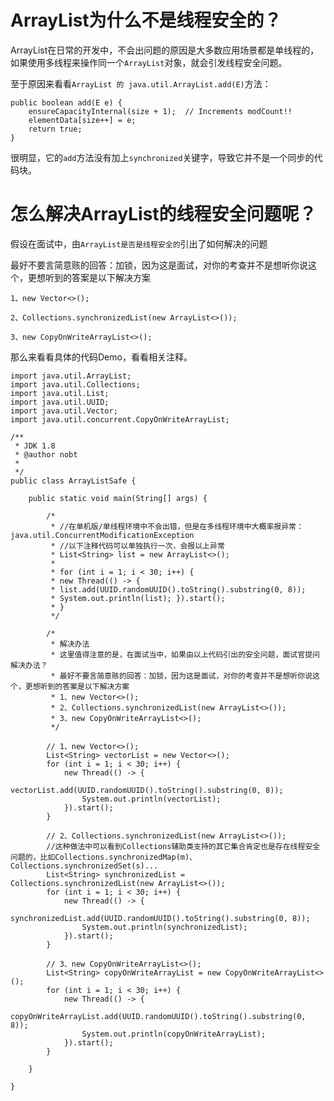 # ArrayList为什么不是线程安全的？

ArrayList在日常的开发中，不会出问题的原因是大多数应用场景都是单线程的，如果使用多线程来操作同一个`ArrayList`对象，就会引发线程安全问题。

至于原因来看看`ArrayList 的 java.util.ArrayList.add(E)`方法：

    public boolean add(E e) {
	    ensureCapacityInternal(size + 1);  // Increments modCount!!
	    elementData[size++] = e;
	    return true;
    }

很明显，它的`add`方法没有加上`synchronized`关键字，导致它并不是一个同步的代码块。



# 怎么解决ArrayList的线程安全问题呢？

假设在面试中，由`ArrayList是否是线程安全的`引出了如何解决的问题

最好不要言简意赅的回答：加锁，因为这是面试，对你的考查并不是想听你说这个，更想听到的答案是以下解决方案

    1、new Vector<>(); 
    
    2、Collections.synchronizedList(new ArrayList<>()); 
    
    3、new CopyOnWriteArrayList<>();

那么来看看具体的代码Demo，看看相关注释。


    import java.util.ArrayList;
    import java.util.Collections;
    import java.util.List;
    import java.util.UUID;
    import java.util.Vector;
    import java.util.concurrent.CopyOnWriteArrayList;
    
    /**
     * JDK 1.8
     * @author nobt
     *
     */
    public class ArrayListSafe {
    
    	public static void main(String[] args) {
    
    		/*
    		 * //在单机版/单线程环境中不会出错，但是在多线程环境中大概率报异常：java.util.ConcurrentModificationException 
    		 * //以下注释代码可以单独执行一次，会报以上异常
    		 * List<String> list = new ArrayList<>();
    		 * 
    		 * for (int i = 1; i < 30; i++) {
    		 * new Thread(() -> {
    		 * list.add(UUID.randomUUID().toString().substring(0, 8));
    		 * System.out.println(list); }).start(); 
    		 * }
    		 */
    
    		/*
    		 * 解决办法 
    		 * 这里值得注意的是，在面试当中，如果由以上代码引出的安全问题，面试官提问解决办法？
    		 * 最好不要言简意赅的回答：加锁，因为这是面试，对你的考查并不是想听你说这个，更想听到的答案是以下解决方案
    		 * 1、new Vector<>(); 
    		 * 2、Collections.synchronizedList(new ArrayList<>()); 
    		 * 3、new CopyOnWriteArrayList<>();
    		 */
    
    		// 1、new Vector<>();
    		List<String> vectorList = new Vector<>();
    		for (int i = 1; i < 30; i++) {
    			new Thread(() -> {
    				vectorList.add(UUID.randomUUID().toString().substring(0, 8));
    				System.out.println(vectorList);
    			}).start();
    		}
    
    		// 2、Collections.synchronizedList(new ArrayList<>());
    		//这种做法中可以看到Collections辅助类支持的其它集合肯定也是存在线程安全问题的，比如Collections.synchronizedMap(m)、Collections.synchronizedSet(s)...
    		List<String> synchronizedList = Collections.synchronizedList(new ArrayList<>());
    		for (int i = 1; i < 30; i++) {
    			new Thread(() -> {
    				synchronizedList.add(UUID.randomUUID().toString().substring(0, 8));
    				System.out.println(synchronizedList);
    			}).start();
    		}
    
    		// 3、new CopyOnWriteArrayList<>();
    		List<String> copyOnWriteArrayList = new CopyOnWriteArrayList<>();
    		for (int i = 1; i < 30; i++) {
    			new Thread(() -> {
    				copyOnWriteArrayList.add(UUID.randomUUID().toString().substring(0, 8));
    				System.out.println(copyOnWriteArrayList);
    			}).start();
    		}
    
    	}
    
    }
    